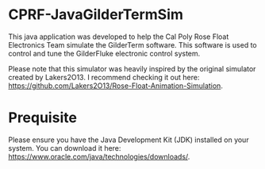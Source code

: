 # CPRF-JavaGilderTermSim
This java application was developed to help the Cal Poly Rose Float Electronics Team simulate the GilderTerm software. This software is used to control and tune the GilderFluke electronic control system.

Please note that this simulator was heavily inspired by the original simulator created by Lakers2O13. I recommend checking it out here: https://github.com/Lakers2O13/Rose-Float-Animation-Simulation. 

# Prequisite
Please ensure you have the Java Development Kit (JDK) installed on your system. You can download it here: https://www.oracle.com/java/technologies/downloads/.
